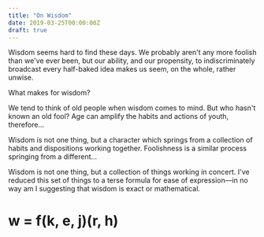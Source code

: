 ```yaml
---
title: "On Wisdom"
date: 2019-03-25T00:00:00Z
draft: true
---
```


Wisdom seems hard to find these days.
We probably aren't any more foolish than we've ever been,
but our ability, and our propensity, to indiscriminately broadcast every half-baked idea
makes us seem, on the whole, rather unwise.

What makes for wisdom?

We tend to think of old people when wisdom comes to mind.
But who hasn't known an old fool?
Age can amplify the habits and actions of youth, therefore...

Wisdom is not one thing, but a character which springs from
a collection of habits and dispositions working together.
Foolishness is a similar process springing from a different...

Wisdom is not one thing, but a collection of things working in concert.
I've reduced this set of things to a terse formula for ease of expression&mdash;in no way am
I suggesting that wisdom is exact or mathematical.

# w = f(k, e, j)(r, h)
